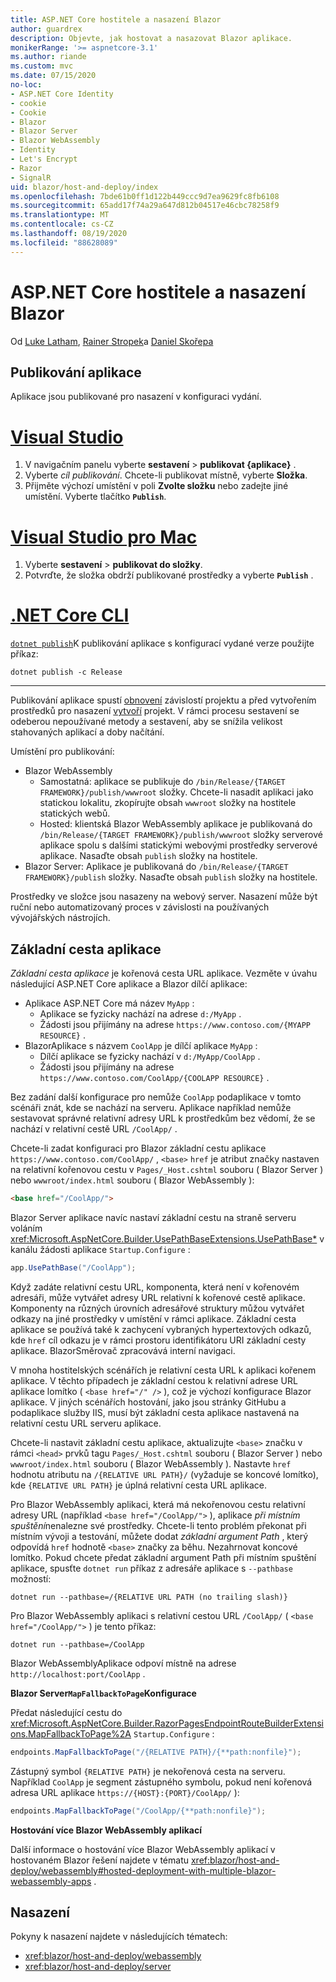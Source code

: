 ```yaml
---
title: ASP.NET Core hostitele a nasazení Blazor
author: guardrex
description: Objevte, jak hostovat a nasazovat Blazor aplikace.
monikerRange: '>= aspnetcore-3.1'
ms.author: riande
ms.custom: mvc
ms.date: 07/15/2020
no-loc:
- ASP.NET Core Identity
- cookie
- Cookie
- Blazor
- Blazor Server
- Blazor WebAssembly
- Identity
- Let's Encrypt
- Razor
- SignalR
uid: blazor/host-and-deploy/index
ms.openlocfilehash: 7bde61b0ff1d122b449ccc9d7ea9629fc8fb6108
ms.sourcegitcommit: 65add17f74a29a647d812b04517e46cbc78258f9
ms.translationtype: MT
ms.contentlocale: cs-CZ
ms.lasthandoff: 08/19/2020
ms.locfileid: "88628089"
---
```

# <a name="host-and-deploy-aspnet-core-no-locblazor"></a>ASP.NET Core hostitele a nasazení Blazor

Od [Luke Latham](https://github.com/guardrex), [Rainer Stropek](https://www.timecockpit.com)a [Daniel Skořepa](https://github.com/danroth27)

## <a name="publish-the-app"></a>Publikování aplikace

Aplikace jsou publikované pro nasazení v konfiguraci vydání.

# <a name="visual-studio"></a>[Visual Studio](#tab/visual-studio)

1. V navigačním panelu vyberte **sestavení**  >  **publikovat {aplikace}** .
1. Vyberte *cíl publikování*. Chcete-li publikovat místně, vyberte **Složka**.
1. Přijměte výchozí umístění v poli **Zvolte složku** nebo zadejte jiné umístění. Vyberte tlačítko **`Publish`**.

# <a name="visual-studio-for-mac"></a>[Visual Studio pro Mac](#tab/visual-studio-mac)

1. Vyberte **sestavení**  >  **publikovat do složky**.
1. Potvrďte, že složka obdrží publikované prostředky a vyberte **`Publish`** .

# <a name="net-core-cli"></a>[.NET Core CLI](#tab/netcore-cli)

[`dotnet publish`](/dotnet/core/tools/dotnet-publish)K publikování aplikace s konfigurací vydané verze použijte příkaz:

```dotnetcli
dotnet publish -c Release
```

---

Publikování aplikace spustí [obnovení](/dotnet/core/tools/dotnet-restore) závislostí projektu a před vytvořením prostředků pro nasazení [vytvoří](/dotnet/core/tools/dotnet-build) projekt. V rámci procesu sestavení se odeberou nepoužívané metody a sestavení, aby se snížila velikost stahovaných aplikací a doby načítání.

Umístění pro publikování:

* Blazor WebAssembly
  * Samostatná: aplikace se publikuje do `/bin/Release/{TARGET FRAMEWORK}/publish/wwwroot` složky. Chcete-li nasadit aplikaci jako statickou lokalitu, zkopírujte obsah `wwwroot` složky na hostitele statických webů.
  * Hosted: klientská Blazor WebAssembly aplikace je publikovaná do `/bin/Release/{TARGET FRAMEWORK}/publish/wwwroot` složky serverové aplikace spolu s dalšími statickými webovými prostředky serverové aplikace. Nasaďte obsah `publish` složky na hostitele.
* Blazor Server: Aplikace je publikovaná do `/bin/Release/{TARGET FRAMEWORK}/publish` složky. Nasaďte obsah `publish` složky na hostitele.

Prostředky ve složce jsou nasazeny na webový server. Nasazení může být ruční nebo automatizovaný proces v závislosti na používaných vývojářských nástrojích.

## <a name="app-base-path"></a>Základní cesta aplikace

*Základní cesta aplikace* je kořenová cesta URL aplikace. Vezměte v úvahu následující ASP.NET Core aplikace a Blazor dílčí aplikace:

* Aplikace ASP.NET Core má název `MyApp` :
  * Aplikace se fyzicky nachází na adrese `d:/MyApp` .
  * Žádosti jsou přijímány na adrese `https://www.contoso.com/{MYAPP RESOURCE}` .
* BlazorAplikace s názvem `CoolApp` je dílčí aplikace `MyApp` :
  * Dílčí aplikace se fyzicky nachází v `d:/MyApp/CoolApp` .
  * Žádosti jsou přijímány na adrese `https://www.contoso.com/CoolApp/{COOLAPP RESOURCE}` .

Bez zadání další konfigurace pro nemůže `CoolApp` podaplikace v tomto scénáři znát, kde se nachází na serveru. Aplikace například nemůže sestavovat správné relativní adresy URL k prostředkům bez vědomí, že se nachází v relativní cestě URL `/CoolApp/` .

Chcete-li zadat konfiguraci pro Blazor základní cestu aplikace `https://www.contoso.com/CoolApp/` , `<base>` `href` je atribut značky nastaven na relativní kořenovou cestu v `Pages/_Host.cshtml` souboru ( Blazor Server ) nebo `wwwroot/index.html` souboru ( Blazor WebAssembly ):

```html
<base href="/CoolApp/">
```

Blazor Server aplikace navíc nastaví základní cestu na straně serveru voláním <xref:Microsoft.AspNetCore.Builder.UsePathBaseExtensions.UsePathBase*> v kanálu žádosti aplikace `Startup.Configure` :

```csharp
app.UsePathBase("/CoolApp");
```

Když zadáte relativní cestu URL, komponenta, která není v kořenovém adresáři, může vytvářet adresy URL relativní k kořenové cestě aplikace. Komponenty na různých úrovních adresářové struktury můžou vytvářet odkazy na jiné prostředky v umístění v rámci aplikace. Základní cesta aplikace se používá také k zachycení vybraných hypertextových odkazů, kde `href` cíl odkazu je v rámci prostoru identifikátoru URI základní cesty aplikace. BlazorSměrovač zpracovává interní navigaci.

V mnoha hostitelských scénářích je relativní cesta URL k aplikaci kořenem aplikace. V těchto případech je základní cestou k relativní adrese URL aplikace lomítko ( `<base href="/" />` ), což je výchozí konfigurace Blazor aplikace. V jiných scénářích hostování, jako jsou stránky GitHubu a podaplikace služby IIS, musí být základní cesta aplikace nastavená na relativní cestu URL serveru aplikace.

Chcete-li nastavit základní cestu aplikace, aktualizujte `<base>` značku v rámci `<head>` prvků tagu `Pages/_Host.cshtml` souboru ( Blazor Server ) nebo `wwwroot/index.html` souboru ( Blazor WebAssembly ). Nastavte `href` hodnotu atributu na `/{RELATIVE URL PATH}/` (vyžaduje se koncové lomítko), kde `{RELATIVE URL PATH}` je úplná relativní cesta URL aplikace.

Pro Blazor WebAssembly aplikaci, která má nekořenovou cestu relativní adresy URL (například `<base href="/CoolApp/">` ), aplikace *při místním spuštění*nenalezne své prostředky. Chcete-li tento problém překonat při místním vývoji a testování, můžete dodat *základní argument Path* , který odpovídá `href` hodnotě `<base>` značky za běhu. Nezahrnovat koncové lomítko. Pokud chcete předat základní argument Path při místním spuštění aplikace, spusťte `dotnet run` příkaz z adresáře aplikace s `--pathbase` možností:

```dotnetcli
dotnet run --pathbase=/{RELATIVE URL PATH (no trailing slash)}
```

Pro Blazor WebAssembly aplikaci s relativní cestou URL `/CoolApp/` ( `<base href="/CoolApp/">` ) je tento příkaz:

```dotnetcli
dotnet run --pathbase=/CoolApp
```

Blazor WebAssemblyAplikace odpoví místně na adrese `http://localhost:port/CoolApp` .

**Blazor Server`MapFallbackToPage`Konfigurace**

Předat následující cestu do <xref:Microsoft.AspNetCore.Builder.RazorPagesEndpointRouteBuilderExtensions.MapFallbackToPage%2A> `Startup.Configure` :

```csharp
endpoints.MapFallbackToPage("/{RELATIVE PATH}/{**path:nonfile}");
```

Zástupný symbol `{RELATIVE PATH}` je nekořenová cesta na serveru. Například `CoolApp` je segment zástupného symbolu, pokud není kořenová adresa URL aplikace `https://{HOST}:{PORT}/CoolApp/` ):

```csharp
endpoints.MapFallbackToPage("/CoolApp/{**path:nonfile}");
```

**Hostování více Blazor WebAssembly aplikací**

Další informace o hostování více Blazor WebAssembly aplikací v hostovaném Blazor řešení najdete v tématu <xref:blazor/host-and-deploy/webassembly#hosted-deployment-with-multiple-blazor-webassembly-apps> .

## <a name="deployment"></a>Nasazení

Pokyny k nasazení najdete v následujících tématech:

* <xref:blazor/host-and-deploy/webassembly>
* <xref:blazor/host-and-deploy/server>
